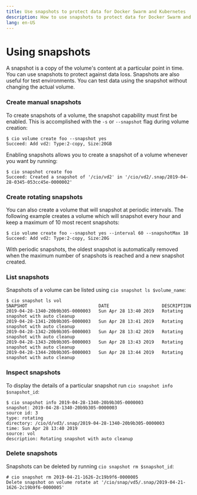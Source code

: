```yaml
---
title: Use snapshots to protect data for Docker Swarm and Kubernetes
description: How to use snapshots to protect data for Docker Swarm and Kubernetes
lang: en-US
---
```


# Using snapshots

A snapshot is a copy of the volume's content at a particular point in time. You can use snapshots to protect against data loss. Snapshots are also useful for test environments. You can test data using the snapshot without changing the actual volume.

<h3>Create manual snapshots</h3>

To create snapshots of a volume, the snapshot capability must first be enabled. This is accomplished with the `-s` or `--snapshot` flag during volume creation:

```
$ cio volume create foo --snapshot yes
Succeed: Add vd2: Type:2-copy, Size:20GB
```

Enabling snapshots allows you to create a snapshot of a volume whenever you want by running:

```
$ cio snapshot create foo
Succeed: Created a snapshot of '/cio/vd2' in '/cio/vd2/.snap/2019-04-28-0345-053cc45e-0000002'
```

<h3>Create rotating snapshots</h3>

You can also create a volume that will snapshot at periodic intervals. The following example creates a volume which will snapshot every hour and keep a maximum of 10 most recent snapshots:

```
$ cio volume create foo --snapshot yes --interval 60 --snapshotMax 10
Succeed: Add vd2: Type:2-copy, Size:20G
```
With periodic snapshots, the oldest snapshot is automatically removed when the maximum number of snapshots is reached and a new snapshot created.

<h3>List snapshots</h3>

Snapshots of a volume can be listed using `cio snapshot ls $volume_name`:

```
$ cio snapshot ls vol
SNAPSHOT                           DATE                    DESCRIPTION
2019-04-28-1340-20b9b305-0000003   Sun Apr 28 13:40 2019   Rotating snapshot with auto cleanup
2019-04-28-1341-20b9b305-0000003   Sun Apr 28 13:41 2019   Rotating snapshot with auto cleanup
2019-04-28-1342-20b9b305-0000003   Sun Apr 28 13:42 2019   Rotating snapshot with auto cleanup
2019-04-28-1343-20b9b305-0000003   Sun Apr 28 13:43 2019   Rotating snapshot with auto cleanup
2019-04-28-1344-20b9b305-0000003   Sun Apr 28 13:44 2019   Rotating snapshot with auto cleanup
```

<h3>Inspect snapshots</h3>

To display the details of a particular snapshot run `cio snapshot info $snapshot_id`:

```
$ cio snapshot info 2019-04-28-1340-20b9b305-0000003
snapshot: 2019-04-28-1340-20b9b305-0000003
source id: 3
type: rotating
directory: /cio/d/vd3/.snap/2019-04-28-1340-20b9b305-0000003
time: Sun Apr 28 13:40 2019
source: vol
description: Rotating snapshot with auto cleanup
```

<h3>Delete snapshots</h3>

Snapshots can be deleted by running `cio snapshot rm $snapshot_id`:

```
# cio snapshot rm 2019-04-21-1626-2c19b9f6-0000005
Delete snapshot on volume rotate at '/cio/snap/vd5/.snap/2019-04-21-1626-2c19b9f6-0000005'
```
